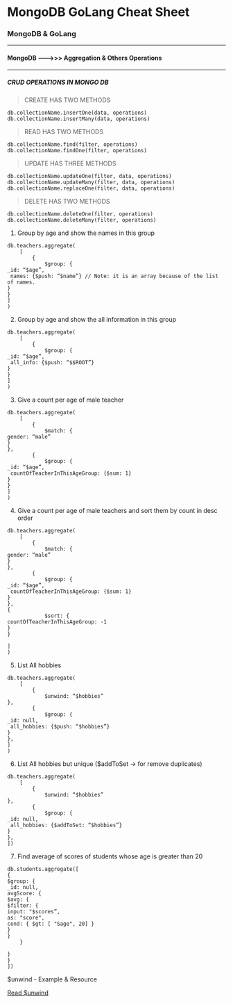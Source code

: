 # MongoDB GoLang Cheat Sheet
### MongoDB &amp; GoLang

---

#### MongoDB --->>> Aggregation & Others Operations
----------------------------------------------------

##### CRUD OPERATIONS IN MONGO DB

> CREATE HAS TWO METHODS

```mongo
db.collectionName.insertOne(data, operations)
db.collectionName.insertMany(data, operations)
```

> READ HAS TWO METHODS

```mongo
db.collectionName.find(filter, operations)
db.collectionName.findOne(filter, operations)
```

> UPDATE HAS THREE METHODS


```mongo
db.collectionName.updateOne(filter, data, operations)
db.collectionName.updateMany(filter, data, operations)
db.collectionName.replaceOne(filter, data, operations)
```

> DELETE HAS TWO METHODS

```mongo
db.collectionName.deleteOne(filter, operations)
db.collectionName.deleteMany(filter, operations)
```


1.  Group by age and show the names in this group 
```mongo
db.teachers.aggregate(
	[
		{
			$group: {
_id: “$age”,
 names: {$push: “$name”} // Note: it is an array because of the list of names.
}
}
]
)
```

2.  Group by age and show the all information in this group 
```mongo
db.teachers.aggregate(
	[
		{
			$group: {
_id: “$age”,
 all_info: {$push: “$$ROOT”} 
}
}
]
)
```

3.  Give a count per age of male teacher 
```mongo
db.teachers.aggregate(
	[
		{
			$match: {
gender: “male”
}
},
		{
			$group: {
_id: “$age”,
 countOfTeacherInThisAgeGroup: {$sum: 1} 
}
}
]
)
```

4.  Give a count per age of male teachers and sort them by count in desc order
```mongo
db.teachers.aggregate(
	[
		{
			$match: {
gender: “male”
}
},
		{
			$group: {
_id: “$age”,
 countOfTeacherInThisAgeGroup: {$sum: 1} 
}
},
{
			$sort: {
countOfTeacherInThisAgeGroup: -1
}
}

]
)
```

5.  List All hobbies
```mongo
db.teachers.aggregate(
	[
		{
			$unwind: “$hobbies”
},
		{
			$group: {
_id: null,
 all_hobbies: {$push: “$hobbies”} 
}
},
]
)
```

6.  List All hobbies but unique ($addToSet -> for remove duplicates)
```mongo
db.teachers.aggregate(
	[
		{
			$unwind: “$hobbies”
},
		{
			$group: {
_id: null,
 all_hobbies: {$addToSet: “$hobbies”} 
}
},
])
```

7. Find average of scores of students whose age is greater than 20 
```mongo
db.students.aggregate([
{
$group: {
_id: null,
avgScore: {
$avg: {
$filter: {
input: "$scores”,
as: "score",
cond: { $gt: [ "Sage", 20] }
}
}
	}

}
}
])
```

$unwind - Example & Resource

[Read $unwind](https://www.bmc.com/blogs/mongodb-unwind/)























